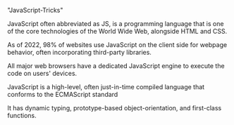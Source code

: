 "JavaScript-Tricks" 

JavaScript often abbreviated as JS, is a programming language that is one of the core technologies of the World Wide Web, alongside HTML and CSS. 

As of 2022, 98% of websites use JavaScript on the client side for webpage behavior, often incorporating third-party libraries. 
 
All major web browsers have a dedicated JavaScript engine to execute the code on users' devices.
  
JavaScript is a high-level, often just-in-time compiled language that conforms to the ECMAScript standard

 It has dynamic typing, prototype-based object-orientation, and first-class functions.
